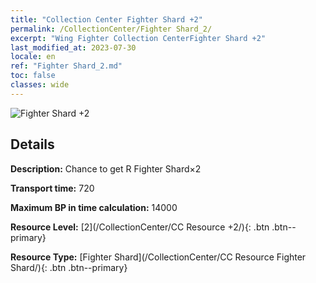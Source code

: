 ```yaml
---
title: "Collection Center Fighter Shard +2"
permalink: /CollectionCenter/Fighter Shard_2/
excerpt: "Wing Fighter Collection CenterFighter Shard +2"
last_modified_at: 2023-07-30
locale: en
ref: "Fighter Shard_2.md"
toc: false
classes: wide
---
```



![Fighter Shard +2](/images/cc/CC_Fighter_Shard_2.png)

## Details

  **Description:** Chance to get R Fighter Shard×2

  **Transport time:** 720

  **Maximum BP in time calculation:** 14000

  **Resource Level:** [2](/CollectionCenter/CC Resource +2/){: .btn .btn--primary}

  **Resource Type:** [Fighter Shard](/CollectionCenter/CC Resource Fighter Shard/){: .btn .btn--primary}

